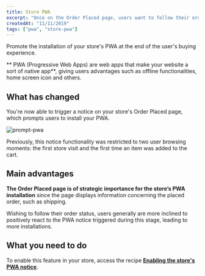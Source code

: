 ```yaml
---
title: Store PWA
excerpt: "Once on the Order Placed page, users want to follow their order’s status. A notice prompting the installation of your store’s PWA seems rather strategic at this point, wouldn’t you say? If you agree, then you will definitely like this improvement."
createdAt: "11/11/2019"
tags: ["pwa", "store-pwa"]
---
```


Promote the installation of your store's PWA at the end of the user's buying experience.

** PWA (Progressive Web Apps) are web apps that make your website a sort of native app**, giving users advantages such as offline functionalities, home screen icon and others.  

## What has changed

You're now able to trigger a notice on your store's Order Placed page, which prompts users to install your PWA.

![prompt-pwa](https://user-images.githubusercontent.com/52087100/68609889-40aded80-0495-11ea-9e08-db9e8fb121aa.png)

Previously, this notice functionality was restricted to two user browsing moments: the first store visit and the first time an item was added to the cart.

## Main advantages

**The Order Placed page is of strategic importance for the store’s PWA installation** since the page displays information concerning the placed order, such as shipping. 

Wishing to follow their order status, users generally are more inclined to positively react to the PWA notice triggered during this stage, leading to more installations.

## What you need to do

To enable this feature in your store, access the recipe [**Enabling the store's PWA notice**](https://vtex.io/docs/recipes/store/enabling-the-stores-pwa-notice).
